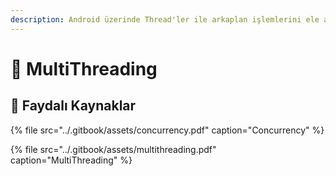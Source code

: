 ```yaml
---
description: Android üzerinde Thread'ler ile arkaplan işlemlerini ele alma
---
```


# 🌠 MultiThreading

## 📂 Faydalı Kaynaklar

{% file src="../.gitbook/assets/concurrency.pdf" caption="Concurrency" %}

{% file src="../.gitbook/assets/multithreading.pdf" caption="MultiThreading" %}



